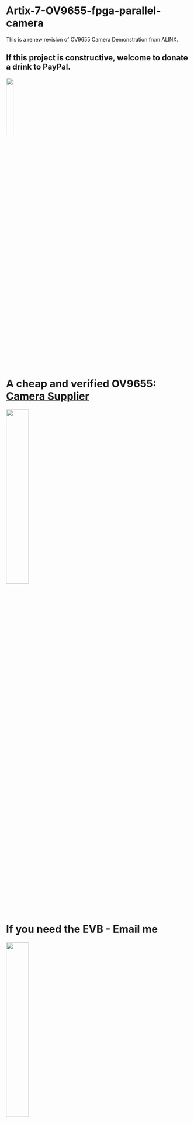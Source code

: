 # Artix-7-OV9655-fpga-parallel-camera

This is a renew revision of OV9655 Camera Demonstration from ALINX.

## If this project is constructive, welcome to donate a drink to PayPal.

<img src="https://github.com/briansune/FPGA-Camera-MIPI-DVP-Verilog/assets/29487339/75ccc568-4f17-48a1-b2af-20211f98896c" style="height:20%; width:20%">

# A cheap and verified OV9655: <a href="https://item.taobao.com/item.htm?_u=m10quk0k6bdf&id=749036660016&spm=a1z09.2.0.0.3f292e8dX3NAdv" target="_blank">Camera Supplier</a>

<img src="https://github.com/briansune/Artix-7-Parallel-OV9655/assets/29487339/038cc549-563d-48c7-a2b2-b65721f17a9b" style="height:35%; width:35%">

# If you need the EVB - Email me

<img src="https://github.com/briansune/Artix-7-Parallel-OV5640/assets/29487339/45cd2f58-d7d1-4216-8cf3-8c5b0ee9c6d4" style="height:35%; width:35%">

### The EVB uses 1.8V VCore, 2.8V DVDD, and 3V3 IO. This is aligned with the ALINX board hw specifications.

<img src="https://github.com/briansune/Artix-7-Parallel-OV9655/assets/29487339/f2314736-8526-413e-8d13-57773e4eac66" style="height:35%; width:35%">


# Hardware Setup - OV9655 (EVB OV9655)

<img src="https://github.com/briansune/Artix-7-Parallel-OV5640/assets/29487339/0a652685-1a1f-4712-9fe3-5e0925c2de81" style="height:45%; width:45%">

## Preview

| Resolution | Preview |
|:---------------:|:----------------------------------------------------------------:|
| VGA - 640x480 | <img src="" style="height:45%; width:45%"> |

# Vivado Resources

<img src="">

The timing of one node is not met but this is normal as cross-clock-domain ignore is not set in XDC which can be include or use CDC library to remove such warning.

